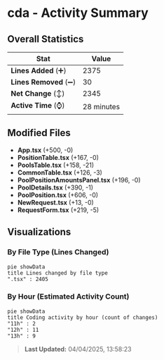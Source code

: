 # cda - Activity Summary 

## Overall Statistics

| Stat                   | Value                                                             |
| ---------------------- | ----------------------------------------------------------------- |
| **Lines Added** (➕)   | 2375                                          |
| **Lines Removed** (➖) | 30                                        |
| **Net Change** (↕)    | 2345                |
| **Active Time** (⌚)   | 28 minutes |


## Modified Files
- **App.tsx** (+500, -0)
- **PositionTable.tsx** (+167, -0)
- **PoolsTable.tsx** (+158, -21)
- **CommonTable.tsx** (+126, -3)
- **PoolPositionAmountsPanel.tsx** (+196, -0)
- **PoolDetails.tsx** (+390, -1)
- **PoolPosition.tsx** (+606, -0)
- **NewRequest.tsx** (+13, -0)
- **RequestForm.tsx** (+219, -5)

## Visualizations

### By File Type (Lines Changed)

```mermaid
pie showData
title Lines changed by file type
".tsx" : 2405
```

### By Hour (Estimated Activity Count)

```mermaid
pie showData
title Coding activity by hour (count of changes)
"11h" : 2
"12h" : 11
"13h" : 9
```


> **Last Updated:** 04/04/2025, 13:58:23
